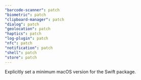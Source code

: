 ```yaml
---
"barcode-scanner": patch
"biometric": patch
"clipboard-manager": patch
"dialog": patch
"geolocation": patch
"haptics": patch
"log-plugin": patch
"nfc": patch
"notification": patch
"shell": patch
"store": patch
---
```


Explicitly set a minimum macOS version for the Swift package.
